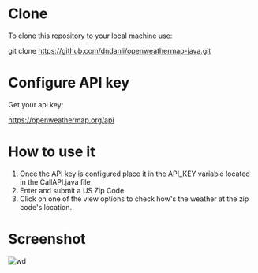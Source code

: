 # Clone
To clone this repository to your local machine use:

git clone https://github.com/dndanli/openweathermap-java.git

# Configure API key
Get your api key:

https://openweathermap.org/api

# How to use it
1. Once the API key is configured place it in the API_KEY variable located in the CallAPI.java file
2. Enter and submit a US Zip Code
3. Click on one of the view options to check how's the weather at the zip code's location.

# Screenshot
![wd](https://user-images.githubusercontent.com/73452073/129433110-c852826a-14fc-493a-a5b5-2b371d333927.png)



